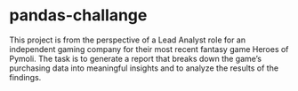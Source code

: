 # pandas-challange

This project is from the perspective of a Lead Analyst role for an independent gaming company for their most recent fantasy game Heroes of Pymoli. The task is to generate a report that breaks down the game’s purchasing data into meaningful insights and to analyze the results of the findings. 